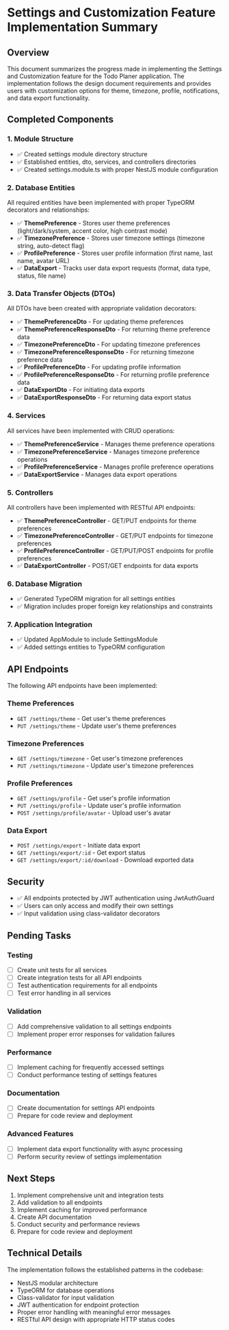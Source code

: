 # Settings and Customization Feature Implementation Summary

## Overview

This document summarizes the progress made in implementing the Settings and Customization feature for the Todo Planer application. The implementation follows the design document requirements and provides users with customization options for theme, timezone, profile, notifications, and data export functionality.

## Completed Components

### 1. Module Structure
- ✅ Created settings module directory structure
- ✅ Established entities, dto, services, and controllers directories
- ✅ Created settings.module.ts with proper NestJS module configuration

### 2. Database Entities
All required entities have been implemented with proper TypeORM decorators and relationships:

- ✅ **ThemePreference** - Stores user theme preferences (light/dark/system, accent color, high contrast mode)
- ✅ **TimezonePreference** - Stores user timezone settings (timezone string, auto-detect flag)
- ✅ **ProfilePreference** - Stores user profile information (first name, last name, avatar URL)
- ✅ **DataExport** - Tracks user data export requests (format, data type, status, file name)

### 3. Data Transfer Objects (DTOs)
All DTOs have been created with appropriate validation decorators:

- ✅ **ThemePreferenceDto** - For updating theme preferences
- ✅ **ThemePreferenceResponseDto** - For returning theme preference data
- ✅ **TimezonePreferenceDto** - For updating timezone preferences
- ✅ **TimezonePreferenceResponseDto** - For returning timezone preference data
- ✅ **ProfilePreferenceDto** - For updating profile information
- ✅ **ProfilePreferenceResponseDto** - For returning profile preference data
- ✅ **DataExportDto** - For initiating data exports
- ✅ **DataExportResponseDto** - For returning data export status

### 4. Services
All services have been implemented with CRUD operations:

- ✅ **ThemePreferenceService** - Manages theme preference operations
- ✅ **TimezonePreferenceService** - Manages timezone preference operations
- ✅ **ProfilePreferenceService** - Manages profile preference operations
- ✅ **DataExportService** - Manages data export operations

### 5. Controllers
All controllers have been implemented with RESTful API endpoints:

- ✅ **ThemePreferenceController** - GET/PUT endpoints for theme preferences
- ✅ **TimezonePreferenceController** - GET/PUT endpoints for timezone preferences
- ✅ **ProfilePreferenceController** - GET/PUT/POST endpoints for profile preferences
- ✅ **DataExportController** - POST/GET endpoints for data exports

### 6. Database Migration
- ✅ Generated TypeORM migration for all settings entities
- ✅ Migration includes proper foreign key relationships and constraints

### 7. Application Integration
- ✅ Updated AppModule to include SettingsModule
- ✅ Added settings entities to TypeORM configuration

## API Endpoints

The following API endpoints have been implemented:

### Theme Preferences
- `GET /settings/theme` - Get user's theme preferences
- `PUT /settings/theme` - Update user's theme preferences

### Timezone Preferences
- `GET /settings/timezone` - Get user's timezone preferences
- `PUT /settings/timezone` - Update user's timezone preferences

### Profile Preferences
- `GET /settings/profile` - Get user's profile information
- `PUT /settings/profile` - Update user's profile information
- `POST /settings/profile/avatar` - Upload user's avatar

### Data Export
- `POST /settings/export` - Initiate data export
- `GET /settings/export/:id` - Get export status
- `GET /settings/export/:id/download` - Download exported data

## Security
- ✅ All endpoints protected by JWT authentication using JwtAuthGuard
- ✅ Users can only access and modify their own settings
- ✅ Input validation using class-validator decorators

## Pending Tasks

### Testing
- [ ] Create unit tests for all services
- [ ] Create integration tests for all API endpoints
- [ ] Test authentication requirements for all endpoints
- [ ] Test error handling in all services

### Validation
- [ ] Add comprehensive validation to all settings endpoints
- [ ] Implement proper error responses for validation failures

### Performance
- [ ] Implement caching for frequently accessed settings
- [ ] Conduct performance testing of settings features

### Documentation
- [ ] Create documentation for settings API endpoints
- [ ] Prepare for code review and deployment

### Advanced Features
- [ ] Implement data export functionality with async processing
- [ ] Perform security review of settings implementation

## Next Steps

1. Implement comprehensive unit and integration tests
2. Add validation to all endpoints
3. Implement caching for improved performance
4. Create API documentation
5. Conduct security and performance reviews
6. Prepare for code review and deployment

## Technical Details

The implementation follows the established patterns in the codebase:
- NestJS modular architecture
- TypeORM for database operations
- Class-validator for input validation
- JWT authentication for endpoint protection
- Proper error handling with meaningful error messages
- RESTful API design with appropriate HTTP status codes